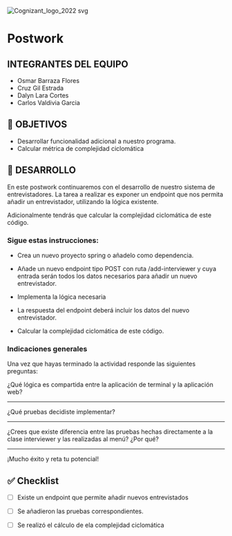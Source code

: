 ![Cognizant_logo_2022 svg](https://user-images.githubusercontent.com/77414220/167276034-fc9aba50-8b81-4ce6-8da8-db3aea61e87b.png)

# Postwork

## INTEGRANTES DEL EQUIPO

- Osmar Barraza Flores
- Cruz Gil Estrada
- Dalyn Lara Cortes
- Carlos Valdivia Garcia

## 🎯 OBJETIVOS

- Desarrollar funcionalidad adicional a nuestro programa.
- Calcular métrica de complejidad ciclomática

## 🚀 DESARROLLO

En este postwork continuaremos con el desarrollo de nuestro sistema de entrevistadores. La tarea a realizar es exponer un endpoint que nos permita añadir un entrevistador, utilizando la lógica existente.

Adicionalmente tendrás que calcular la complejidad ciclomática de este código.

### Sigue estas instrucciones:

- Crea un nuevo proyecto spring o añadelo como dependencia.

- Añade un nuevo endpoint tipo POST con ruta /add-interviewer  y cuya entrada serán todos los datos necesarios para añadir un nuevo entrevistador.

- Implementa la lógica necesaria

- La respuesta del endpoint deberá incluir los datos del nuevo entrevistador.

- Calcular la complejidad ciclomática de este código.

### Indicaciones generales

Una vez que hayas terminado  la actividad responde las siguientes preguntas:

¿Qué lógica es compartida entre la aplicación de terminal y la aplicación web?
_________________________________________________________________________________________________________________________________________________________________________________________________________________________________
¿Qué pruebas decidiste implementar?
_________________________________________________________________________________________________________________________________________________________________________________________________________________________________

¿Crees que existe diferencia entre las pruebas hechas directamente a la clase interviewer y las realizadas al menú? ¿Por qué?
_________________________________________________________________________________________________________________________________________________________________________________________________________________________________

¡Mucho éxito y reta tu potencial!






## ✅ Checklist


- [ ] Existe un endpoint que permite añadir nuevos entrevistados




- [ ] Se añadieron las pruebas correspondientes.




- [ ] Se realizó el cálculo de ela complejidad ciclomática
